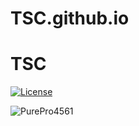# TSC.github.io
<h1>TSC</h1>

<a href=""><img src="" alt="License"></a>

<p align="left"> 
  <img src="" alt="PurePro4561" />
  

<a href=""><img src=""/></a>
